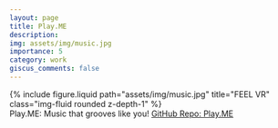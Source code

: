 ```yaml
---
layout: page
title: Play.ME
description:
img: assets/img/music.jpg
importance: 5
category: work
giscus_comments: false
---
```


<div class="row">
    <div class="col-sm mt-3 mt-md-0">
        {% include figure.liquid path="assets/img/music.jpg" title="FEEL VR" class="img-fluid rounded z-depth-1" %}
    </div>
</div>
<div class="caption">
    Play.ME: Music that grooves like you!
    <a href="https://github.com/jsuyash1514/GestureSound">GitHub Repo: Play.ME</a>
</div>